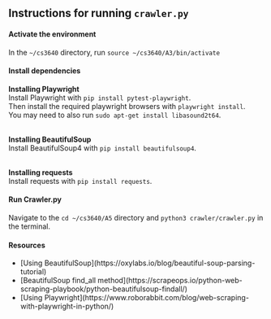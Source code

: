 <h2>Instructions for running <code>crawler.py</code></h2>

<h4>Activate the environment</h4> 
In the <code>~/cs3640</code> directory, run <code>source ~/cs3640/A3/bin/activate</code>

<h4>Install dependencies</h4> 
<strong>Installing Playwright</strong> <br>
Install Playwright with <code>pip install pytest-playwright</code>. <br>
Then install the required playwright browsers with <code>playwright install</code>. <br>
You may need to also run <code>sudo apt-get install libasound2t64</code>. <br> <br>

<strong>Installing BeautifulSoup</strong> <br>
Install BeautifulSoup4 with <code>pip install beautifulsoup4</code>. <br><br>

<strong>Installing requests</strong> <br>
Install requests with <code>pip install requests</code>. 

<h4>Run Crawler.py</h4> 
Navigate to the <code>cd ~/cs3640/A5</code> directory and <code>python3 crawler/crawler.py</code> in the terminal.


<h4>Resources</h4>
<ul>
<li>[Using BeautifulSoup](https://oxylabs.io/blog/beautiful-soup-parsing-tutorial)
<li>[BeautifulSoup find_all method](https://scrapeops.io/python-web-scraping-playbook/python-beautifulsoup-findall/)
<li>[Using Playwright](https://www.roborabbit.com/blog/web-scraping-with-playwright-in-python/)
</ul>